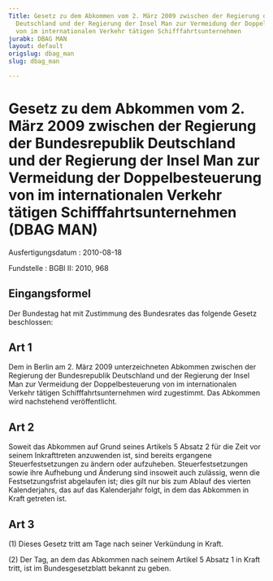```yaml
---
Title: Gesetz zu dem Abkommen vom 2. März 2009 zwischen der Regierung der Bundesrepublik
  Deutschland und der Regierung der Insel Man zur Vermeidung der Doppelbesteuerung
  von im internationalen Verkehr tätigen Schifffahrtsunternehmen
jurabk: DBAG MAN
layout: default
origslug: dbag_man
slug: dbag_man

---
```


# Gesetz zu dem Abkommen vom 2. März 2009 zwischen der Regierung der Bundesrepublik Deutschland und der Regierung der Insel Man zur Vermeidung der Doppelbesteuerung von im internationalen Verkehr tätigen Schifffahrtsunternehmen (DBAG MAN)

Ausfertigungsdatum
:   2010-08-18

Fundstelle
:   BGBl II: 2010, 968

## Eingangsformel

Der Bundestag hat mit Zustimmung des Bundesrates das folgende Gesetz
beschlossen:

## Art 1

Dem in Berlin am 2. März 2009 unterzeichneten Abkommen zwischen der
Regierung der Bundesrepublik Deutschland und der Regierung der Insel
Man zur Vermeidung der Doppelbesteuerung von im internationalen
Verkehr tätigen Schifffahrtsunternehmen wird zugestimmt. Das Abkommen
wird nachstehend veröffentlicht.

## Art 2

Soweit das Abkommen auf Grund seines Artikels 5 Absatz 2 für die Zeit
vor seinem Inkrafttreten anzuwenden ist, sind bereits ergangene
Steuerfestsetzungen zu ändern oder aufzuheben. Steuerfestsetzungen
sowie ihre Aufhebung und Änderung sind insoweit auch zulässig, wenn
die Festsetzungsfrist abgelaufen ist; dies gilt nur bis zum Ablauf des
vierten Kalenderjahrs, das auf das Kalenderjahr folgt, in dem das
Abkommen in Kraft getreten ist.

## Art 3

(1) Dieses Gesetz tritt am Tage nach seiner Verkündung in Kraft.

(2) Der Tag, an dem das Abkommen nach seinem Artikel 5 Absatz 1 in
Kraft tritt, ist im Bundesgesetzblatt bekannt zu geben.

